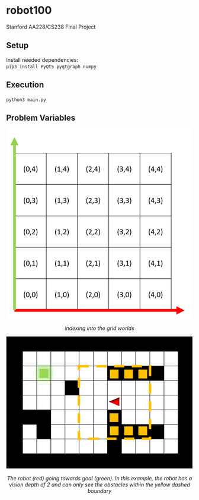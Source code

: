 # robot100
Stanford AA228/CS238 Final Project

## Setup
Install needed dependencies:  
`pip3 install PyQt5 pyqtgraph numpy`

## Execution
`python3 main.py`


## Problem Variables
![indexes](docs/img/indexes.png)
<p align="center">
  <em>indexing into the grid worlds</em>
 </p>
 
![depth](docs/img/vision_depth.png)
<p align="center">
  <em>The robot (red) going towards goal (green). In this example, the robot has a vision depth of 2 and can only see the obstacles within the yellow dashed boundary</em>
 </p>
